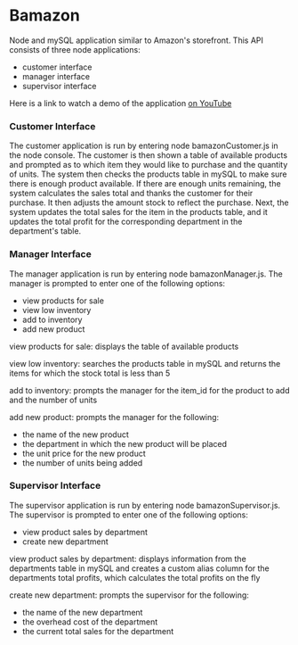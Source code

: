 # Bamazon
Node and mySQL application similar to Amazon's storefront.  This API consists of three node applications:
* customer interface
* manager interface
* supervisor interface

Here is a link to watch a demo of the application [on YouTube](https://www.youtube.com/watch?v=LvJuge7NW5I&feature=youtu.be)

### Customer Interface
The customer application is run by entering node bamazonCustomer.js in the node console.  The customer is then shown a table of available products and prompted as to which item they would like to purchase and the quantity of units.  The system then checks the products table in mySQL to make sure there is enough product available.  If there are enough units remaining, the system calculates the sales total and thanks the customer for their purchase.  It then adjusts the amount stock to reflect the purchase.  Next, the system updates the total sales for the item in the products table, and it updates the total profit for the corresponding department in the department's table.

### Manager Interface
The manager application is run by entering node bamazonManager.js.  The manager is prompted to enter one of the following options:
* view products for sale
* view low inventory
* add to inventory
* add new product

view products for sale: displays the table of available products

view low inventory: searches the products table in mySQL and returns the items for which the stock total is less than 5

add to inventory: prompts the manager for the item_id for the product to add and the number of units

add new product: prompts the manager for the following:
* the name of the new product
* the department in which the new product will be placed
* the unit price for the new product
* the number of units being added


### Supervisor Interface
The supervisor application is run by entering node bamazonSupervisor.js.  The supervisor is prompted to enter one of the following options:
* view product sales by department
* create new department

view product sales by department: displays information from the departments table in mySQL and creates a custom alias column for the departments total profits, which calculates the total profits on the fly

create new department: prompts the supervisor for the following:
* the name of the new department
* the overhead cost of the department
* the current total sales for the department







